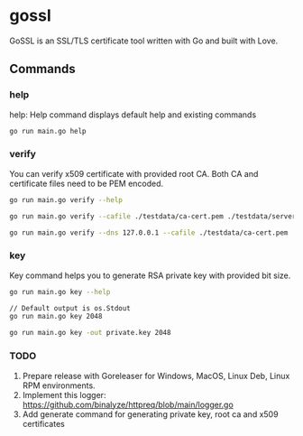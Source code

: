 # gossl

GoSSL is an SSL/TLS certificate tool written with Go and built with Love.

## Commands
### help
help: Help command displays default help and existing commands
```bash
go run main.go help
```

### verify
You can verify x509 certificate with provided root CA. Both CA and certificate files need to be PEM encoded.

```bash
go run main.go verify --help
```
```bash
go run main.go verify --cafile ./testdata/ca-cert.pem ./testdata/server-cert.pem
```
```bash
go run main.go verify --dns 127.0.0.1 --cafile ./testdata/ca-cert.pem ./testdata/server-cert.pem
```

### key
Key command helps you to generate RSA private key with provided bit size.

```bash
go run main.go key --help
```
```bash
// Default output is os.Stdout
go run main.go key 2048
```
```bash
go run main.go key -out private.key 2048
```

### TODO
1. Prepare release with Goreleaser for Windows, MacOS, Linux Deb, Linux RPM environments.
2. Implement this logger: https://github.com/binalyze/httpreq/blob/main/logger.go
3. Add generate command for generating private key, root ca and x509 certificates
